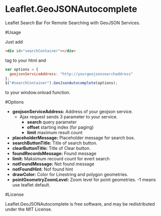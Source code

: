 # Leaflet.GeoJSONAutocomplete
Leaflet Search Bar For Remote Searching with GeoJSON Services.

#Usage

Just add   
```html
<div id="searchContainer"></div> 
```
tag to your html and  
```javascript
var options = {
  geojsonServiceAddress: "http://yourgeojsonsearchaddress"
};
$("#searchContainer").GeoJsonAutocomplete(options);
```
to your window.onload function.

#Options

- **geojsonServiceAddress:** Address of your geojson service. 
  - Ajax request sends 3 parameter to your service.
    - **search** query parameter
    - **offset** starting index (for paging)
    - **limit** maximum result count
- **placeholderMessage:** Placeholder message for search box.  
- **searchButtonTitle:** Title of search button.  
- **clearButtonTitle:** Title of Clear button.  
- **foundRecordsMessage:** Found message  
- **limit:** Maksimum recourd count for evert search  
- **notFoundMessage:** Not found message  
- **notFoundHint:** Nof found hint 
- **drawColor:** Color for Linestring and polygon geometries.    
- **pointGeometryZoomLevel:** Zoom level for point geometries. -1 means use leaflet default.

#License

Leaflet.GeoJSONAutocomplete is free software, and may be redistributed under the MIT License.


